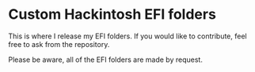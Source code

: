 # Custom Hackintosh EFI folders
This is where I release my EFI folders. If you would like to contribute, feel free to ask from the repository.

Please be aware, all of the EFI folders are made by request. 
